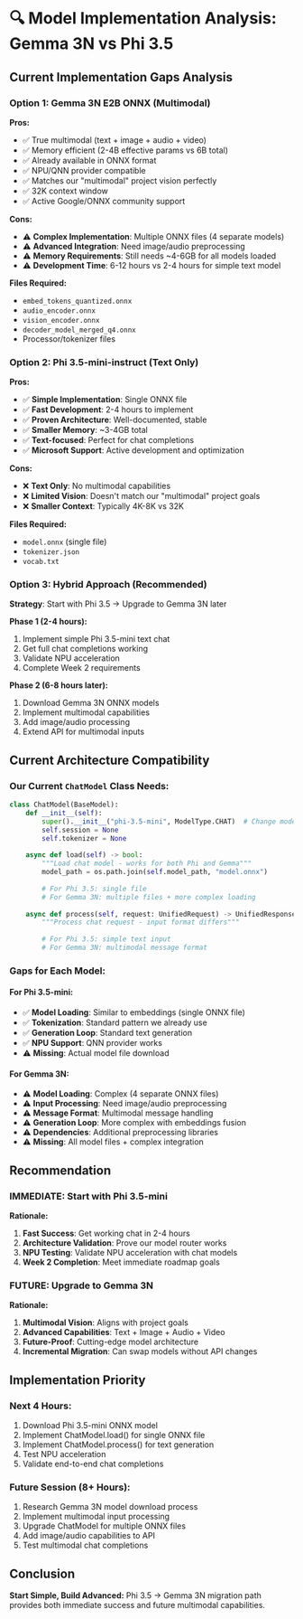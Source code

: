 # 🔍 Model Implementation Analysis: Gemma 3N vs Phi 3.5

## Current Implementation Gaps Analysis

### **Option 1: Gemma 3N E2B ONNX (Multimodal)**
**Pros:**
- ✅ True multimodal (text + image + audio + video)
- ✅ Memory efficient (2-4B effective params vs 6B total)
- ✅ Already available in ONNX format
- ✅ NPU/QNN provider compatible
- ✅ Matches our "multimodal" project vision perfectly
- ✅ 32K context window
- ✅ Active Google/ONNX community support

**Cons:**
- ⚠️ **Complex Implementation**: Multiple ONNX files (4 separate models)
- ⚠️ **Advanced Integration**: Need image/audio preprocessing
- ⚠️ **Memory Requirements**: Still needs ~4-6GB for all models loaded
- ⚠️ **Development Time**: 6-12 hours vs 2-4 hours for simple text model

**Files Required:**
- `embed_tokens_quantized.onnx` 
- `audio_encoder.onnx`
- `vision_encoder.onnx` 
- `decoder_model_merged_q4.onnx`
- Processor/tokenizer files

### **Option 2: Phi 3.5-mini-instruct (Text Only)**
**Pros:**
- ✅ **Simple Implementation**: Single ONNX file
- ✅ **Fast Development**: 2-4 hours to implement
- ✅ **Proven Architecture**: Well-documented, stable
- ✅ **Smaller Memory**: ~3-4GB total
- ✅ **Text-focused**: Perfect for chat completions
- ✅ **Microsoft Support**: Active development and optimization

**Cons:**
- ❌ **Text Only**: No multimodal capabilities
- ❌ **Limited Vision**: Doesn't match our "multimodal" project goals
- ❌ **Smaller Context**: Typically 4K-8K vs 32K

**Files Required:**
- `model.onnx` (single file)
- `tokenizer.json`
- `vocab.txt`

### **Option 3: Hybrid Approach (Recommended)**
**Strategy**: Start with Phi 3.5 → Upgrade to Gemma 3N later

**Phase 1 (2-4 hours):**
1. Implement simple Phi 3.5-mini text chat
2. Get full chat completions working
3. Validate NPU acceleration
4. Complete Week 2 requirements

**Phase 2 (6-8 hours later):**
1. Download Gemma 3N ONNX models
2. Implement multimodal capabilities
3. Add image/audio processing
4. Extend API for multimodal inputs

## Current Architecture Compatibility

### **Our Current `ChatModel` Class Needs:**

```python
class ChatModel(BaseModel):
    def __init__(self):
        super().__init__("phi-3.5-mini", ModelType.CHAT)  # Change model name
        self.session = None
        self.tokenizer = None
        
    async def load(self) -> bool:
        """Load chat model - works for both Phi and Gemma"""
        model_path = os.path.join(self.model_path, "model.onnx")
        
        # For Phi 3.5: single file
        # For Gemma 3N: multiple files + more complex loading
        
    async def process(self, request: UnifiedRequest) -> UnifiedResponse:
        """Process chat request - input format differs"""
        
        # For Phi 3.5: simple text input
        # For Gemma 3N: multimodal message format
```

### **Gaps for Each Model:**

#### **For Phi 3.5-mini:**
- ✅ **Model Loading**: Similar to embeddings (single ONNX file)
- ✅ **Tokenization**: Standard pattern we already use
- ✅ **Generation Loop**: Standard text generation
- ✅ **NPU Support**: QNN provider works
- ⚠️ **Missing**: Actual model file download

#### **For Gemma 3N:**
- ⚠️ **Model Loading**: Complex (4 separate ONNX files)
- ⚠️ **Input Processing**: Need image/audio preprocessing
- ⚠️ **Message Format**: Multimodal message handling
- ⚠️ **Generation Loop**: More complex with embeddings fusion
- ⚠️ **Dependencies**: Additional preprocessing libraries
- ⚠️ **Missing**: All model files + complex integration

## Recommendation

### **IMMEDIATE: Start with Phi 3.5-mini**
**Rationale:**
1. **Fast Success**: Get working chat in 2-4 hours
2. **Architecture Validation**: Prove our model router works
3. **NPU Testing**: Validate NPU acceleration with chat models
4. **Week 2 Completion**: Meet immediate roadmap goals

### **FUTURE: Upgrade to Gemma 3N**
**Rationale:**
1. **Multimodal Vision**: Aligns with project goals
2. **Advanced Capabilities**: Text + Image + Audio + Video
3. **Future-Proof**: Cutting-edge model architecture
4. **Incremental Migration**: Can swap models without API changes

## Implementation Priority

### **Next 4 Hours:**
1. Download Phi 3.5-mini ONNX model
2. Implement ChatModel.load() for single ONNX file
3. Implement ChatModel.process() for text generation
4. Test NPU acceleration
5. Validate end-to-end chat completions

### **Future Session (8+ Hours):**
1. Research Gemma 3N model download process
2. Implement multimodal input processing
3. Upgrade ChatModel for multiple ONNX files
4. Add image/audio capabilities to API
5. Test multimodal chat completions

## Conclusion

**Start Simple, Build Advanced:** Phi 3.5 → Gemma 3N migration path provides both immediate success and future multimodal capabilities.
